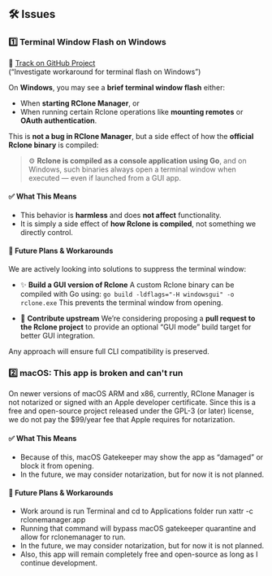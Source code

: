 ## 🛠️ Issues

### 1️⃣ Terminal Window Flash on Windows

🔗 [Track on GitHub Project](https://github.com/users/RClone-Manger/projects/6/views/1?pane=issue&itemId=110319862)  
(“Investigate workaround for terminal flash on Windows”)

On **Windows**, you may see a **brief terminal window flash** either:

- When **starting RClone Manager**, or
- When running certain Rclone operations like **mounting remotes** or **OAuth authentication**.

This is **not a bug in RClone Manager**, but a side effect of how the **official Rclone binary** is compiled:

> ⚙️ **Rclone is compiled as a console application using Go**, and on Windows, such binaries always open a terminal window when executed — even if launched from a GUI app.

#### ✅ What This Means

- This behavior is **harmless** and does **not affect** functionality.
- It is simply a side effect of **how Rclone is compiled**, not something we directly control.

#### 🔮 Future Plans & Workarounds

We are actively looking into solutions to suppress the terminal window:

- ✨ **Build a GUI version of Rclone**
  A custom Rclone binary can be compiled with Go using:
  `go build -ldflags="-H windowsgui" -o rclone.exe`
  This prevents the terminal window from opening.

- 🤝 **Contribute upstream**
  We’re considering proposing a **pull request to the Rclone project** to provide an optional “GUI mode” build target for better GUI integration.

Any approach will ensure full CLI compatibility is preserved.

### 2️⃣ macOS: This app is broken and can't run

On newer versions of macOS ARM and x86, currently, RClone Manager is not notarized or signed with an Apple developer certificate. Since this is a free and open-source project released under the GPL-3 (or later) license, we do not pay the $99/year fee that Apple requires for notarization.

#### ✅ What This Means

- Because of this, macOS Gatekeeper may show the app as “damaged” or block it from opening.
- In the future, we may consider notarization, but for now it is not planned.

#### 🔮 Future Plans & Workarounds

- Work around is run Terminal and cd to Applications folder run xattr -c rclonemanager.app
- Running that command will bypass macOS gatekeeper quarantine and allow for rclonemanager to run.
- In the future, we may consider notarization, but for now it is not planned.
- Also, this app will remain completely free and open-source as long as I continue development.
